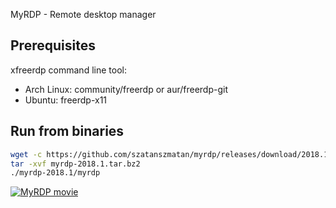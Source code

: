 MyRDP - Remote desktop manager  

Prerequisites
-------------

xfreerdp command line tool:
- Arch Linux: community/freerdp or aur/freerdp-git 
- Ubuntu: freerdp-x11 


Run from binaries
-----------------

```bash
wget -c https://github.com/szatanszmatan/myrdp/releases/download/2018.1/myrdp-2018.1.tar.bz2
tar -xvf myrdp-2018.1.tar.bz2
./myrdp-2018.1/myrdp
```


[![MyRDP movie](https://docs.google.com/uc?export=download&id=0B6f0xD4xZ3ABQ2g2dGxhdS1vcms)](https://youtu.be/2FoynZj-QFM)

